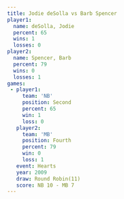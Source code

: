 ```yaml
---
title: Jodie deSolla vs Barb Spencer
player1:              
  name: deSolla, Jodie
  percent: 65         
  wins: 1             
  losses: 0           
player2:              
  name: Spencer, Barb 
  percent: 79         
  wins: 0             
  losses: 1           
games:
 - player1:          
     team: 'NB'      
     position: Second
     percent: 65     
     win: 1          
     loss: 0         
   player2:          
     team: 'MB'      
     position: Fourth
     percent: 79     
     win: 0          
     loss: 1         
   event: Hearts        
   year: 2009           
   draw: Round Robin(11)
   score: NB 10 - MB 7  
---
```

